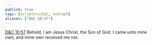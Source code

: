 ```yaml
---
publish: true
tags: [Scripture/DaC, noGraph]
aliases: ["D&C 10:57"]
---
```

[D&C 10:57](https://churchofjesuschrist.org/study/scriptures/dc-testament/dc/10?lang=eng&id=p57#p57) Behold, I am Jesus Christ, the Son of God. I came unto mine own, and mine own received me not.
